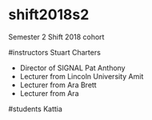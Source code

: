 # shift2018s2
Semester 2 Shift 2018 cohort

#instructors
Stuart Charters
 - Director of SIGNAL
Pat Anthony
 - Lecturer from Lincoln University
Amit
 - Lecturer from Ara
Brett
 - Lecturer from Ara

#students
Kattia
